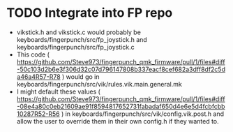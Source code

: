 # TODO Integrate into FP repo

- vikstick.h and vikstick.c would probably be keyboards/fingerpunch/src/fp_joystick.h and keyboards/fingerpunch/src/fp_joystick.c
- This code ( https://github.com/Steve973/fingerpunch_qmk_firmware/pull/1/files#diff-50c103d2b6e3f306d32c07d796147808b337eacf8cef682a3dff8df2c5da46a4R57-R78 ) would go in keyboards/fingerpunch/src/vik/rules.vik.main.general.mk
- I might default these values ( https://github.com/Steve973/fingerpunch_qmk_firmware/pull/1/files#diff-08e4a80c0eb21609ae91f8594817652731fabadaf650d4e6e5d4fcbfcbb10287R52-R56 ) in keyboards/fingerpunch/src/vik/config.vik.post.h and allow the user to override them in their own config.h if they wanted to.
